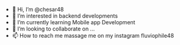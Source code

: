 - 👋 Hi, I’m @chesar48
- 👀 I’m interested in backend developments
- 🌱 I’m currently learning Mobile app Development
- 💞️ I’m looking to collaborate on ...
- 📫 How to reach me massage me on my instagram fluviophile48

<!---
/chesar48 is a ✨ special ✨ repository because its `README.md` (this file) appears on your GitHub profile.
You can click the Preview link to take a look at your changes.
--->
